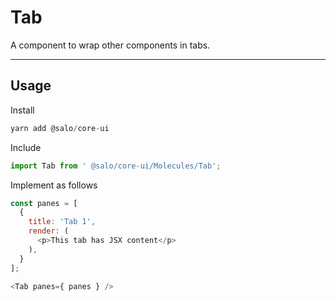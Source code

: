 # Tab

A component to wrap other components in tabs.

---

## Usage

Install

```javascript
yarn add @salo/core-ui
```

Include

```javascript
import Tab from ' @salo/core-ui/Molecules/Tab';
```

Implement as follows

```javascript
const panes = [
  { 
    title: 'Tab 1', 
    render: (
      <p>This tab has JSX content</p>
    ),
  }
];

<Tab panes={ panes } />
```
